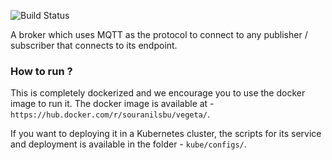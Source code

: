 ![Build Status](https://travis-ci.com/sladebot/vegeta.svg?token=zxUVizLppNAh1hvbquCT&branch=master)


A broker which uses MQTT as the protocol to connect to any publisher / subscriber that connects to its endpoint. 

### How to run ?

This is completely dockerized and we encourage you to use the docker image to run it. The docker image is available at - `https://hub.docker.com/r/souranilsbu/vegeta/`. 

If you want to deploying it in a Kubernetes cluster, the scripts for its service and deployment is available in the folder - `kube/configs/`.
